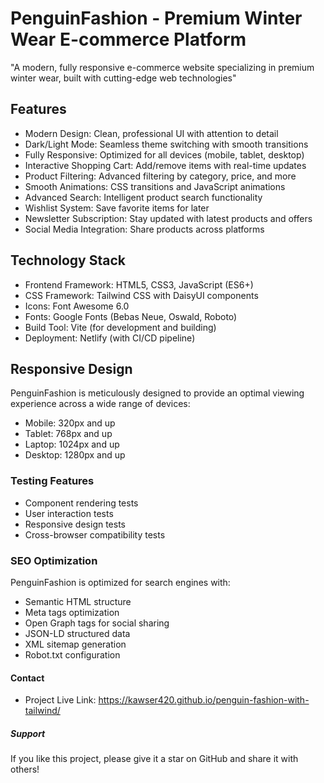 # PenguinFashion - Premium Winter Wear E-commerce Platform

"A modern, fully responsive e-commerce website specializing in premium winter wear, built with cutting-edge web technologies"

## Features

- Modern Design: Clean, professional UI with attention to detail
- Dark/Light Mode: Seamless theme switching with smooth transitions
- Fully Responsive: Optimized for all devices (mobile, tablet, desktop)
- Interactive Shopping Cart: Add/remove items with real-time updates
- Product Filtering: Advanced filtering by category, price, and more
- Smooth Animations: CSS transitions and JavaScript animations
- Advanced Search: Intelligent product search functionality
- Wishlist System: Save favorite items for later
- Newsletter Subscription: Stay updated with latest products and offers
- Social Media Integration: Share products across platforms

## Technology Stack

- Frontend Framework: HTML5, CSS3, JavaScript (ES6+)
- CSS Framework: Tailwind CSS with DaisyUI components
- Icons: Font Awesome 6.0
- Fonts: Google Fonts (Bebas Neue, Oswald, Roboto)
- Build Tool: Vite (for development and building)
- Deployment: Netlify (with CI/CD pipeline)

## Responsive Design

PenguinFashion is meticulously designed to provide an optimal viewing experience across a wide range of devices:

- Mobile: 320px and up
- Tablet: 768px and up
- Laptop: 1024px and up
- Desktop: 1280px and up

### Testing Features

- Component rendering tests
- User interaction tests
- Responsive design tests
- Cross-browser compatibility tests

### SEO Optimization

PenguinFashion is optimized for search engines with:

- Semantic HTML structure
- Meta tags optimization
- Open Graph tags for social sharing
- JSON-LD structured data
- XML sitemap generation
- Robot.txt configuration

#### Contact

- Project Live Link: https://kawser420.github.io/penguin-fashion-with-tailwind/

##### Support

If you like this project, please give it a star on GitHub and share it with others!
